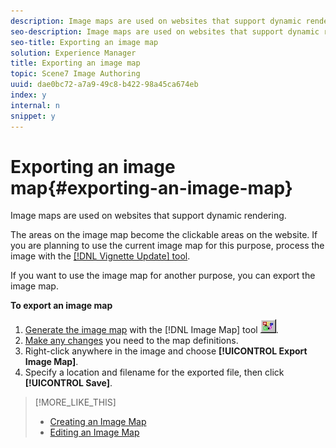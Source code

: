 ```yaml
---
description: Image maps are used on websites that support dynamic rendering.
seo-description: Image maps are used on websites that support dynamic rendering.
seo-title: Exporting an image map
solution: Experience Manager
title: Exporting an image map
topic: Scene7 Image Authoring
uuid: dae0bc72-a7a9-49c8-b422-98a45ca674eb
index: y
internal: n
snippet: y
---
```


# Exporting an image map{#exporting-an-image-map}

Image maps are used on websites that support dynamic rendering.

The areas on the image map become the clickable areas on the website. If you are planning to use the current image map for this purpose, process the image with the [ [!DNL Vignette Update] tool](../../c-vat-gs/c-vat-prep-img-dyn-rend/c-vat-img-rend-sys/c-vat-abt-vign-update-tool.md#concept-61c09096c9384766b30097c814780780).

If you want to use the image map for another purpose, you can export the image map.

**To export an image map** 

1. [Generate the image map](../../c-vat-obj-pg/c-vat-img-maps/t-vat-create-img-map.md#task-a6fa69cb34ce4244ab31940c4de08f59) with the [!DNL Image Map] tool ![](assets/image_map.png).
1. [Make any changes](../../c-vat-obj-pg/c-vat-img-maps/t-vat-edit-img-map.md#task-c36b75f043b3402da9caf6062f8231ba) you need to the map definitions.
1. Right-click anywhere in the image and choose **[!UICONTROL Export Image Map]**.
1. Specify a location and filename for the exported file, then click **[!UICONTROL Save]**.

>[!MORE_LIKE_THIS]
>
>* [Creating an Image Map](../../c-vat-obj-pg/c-vat-img-maps/t-vat-create-img-map.md#task-a6fa69cb34ce4244ab31940c4de08f59)
>* [Editing an Image Map](../../c-vat-obj-pg/c-vat-img-maps/t-vat-edit-img-map.md#task-c36b75f043b3402da9caf6062f8231ba)
